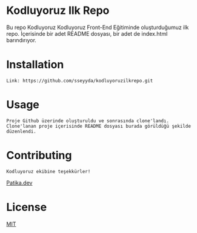# Kodluyoruz Ilk Repo
Bu repo Kodluyoruz Kodluyoruz Front-End Eğitiminde oluşturduğumuz ilk repo. İçerisinde bir adet README dosyası, bir adet de index.html barındırıyor.

# Installation
    Link: https://github.com/sseyyda/kodluyoruzilkrepo.git

# Usage
    Proje Github üzerinde oluşturuldu ve sonrasında clone'landı. Clone'lanan proje içerisinde README dosyası burada görüldüğü şekilde düzenlendi.

# Contributing
    Kodluyoruz ekibine teşekkürler!
[Patika.dev](https://www.patika.dev/tr)

# License
[MIT](https://choosealicense.com/licenses/mit/)

